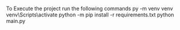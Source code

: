 To Execute the project run the following commands
py -m venv venv
venv\Scripts\activate
python -m pip install -r requirements.txt
python main.py